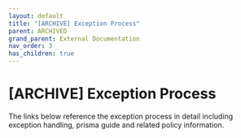```yaml
---
layout: default
title: "[ARCHIVE] Exception Process"
parent: ARCHIVED
grand_parent: External Documentation
nav_order: 3
has_children: true
---
```

# [ARCHIVE] Exception Process

The links below reference the exception process in detail including exception handling, prisma guide and related policy information.

